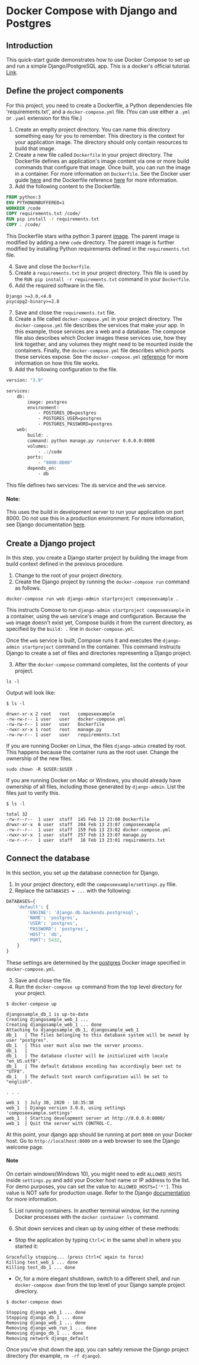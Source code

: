 # Docker Compose with Django and Postgres

## Introduction

This quick-start guide demonstrates how to use Docker Compose to set up and run a simple Django/PostgreSQL app. This is a docker's official tutorial. [Link](https://docs.docker.com/compose/django/).

## Define the project components

For this project, you need to create a Dockerfile, a Python dependencies file 'requirements.txt', and a `docker-compose.yml` file. (You can use either a `.yml` or `.yaml` extension for this file.)

1. Create an emplty project directory. You can name this directory something easy for you to remember. This directory is the context for your application image. The directory should only contain resources to build that image.
2. Create a new file called `Dockerfile` in your project directory. The Dockerfile defines an application's image content via one or more build commands that configure that image. Once built, you can run the image in a container. For more information on `Dockerfile`. See the Docker user guide [here](https://docs.docker.com/get-started/) and the Dockerfile reference [here](https://docs.docker.com/engine/reference/builder/) for more information.
3. Add the following content to the Dockerfile.

```Dockerfile
FROM python:3
ENV PYTHONUNBUFFERED=1
WORKDIR /code
COPY requirements.txt /code/
RUN pip install -r requirements.txt
COPY . /code/
```

This Dockerfile stars witha python 3 parent [image](https://hub.docker.com/r/library/python/tags/3/). The parent image is modified by adding a new `code` directory. The parent image is further modified by installing Python requirements defined in the `requirements.txt` file.

4. Save and close the `Dockerfile`.
5. Create a `requirements.txt` in your project directory.
   This file is used by the `RUN pip install -r requirements.txt` command in your `Dockerfile`.
6. Add the required software in the file.

```
Django >=3.0,<4.0
psycopg2-binary>=2.8
```

7. Save and close the `requirements.txt` file.
8. Create a file called `docker-compose.yml` in your project directory. The `docker-compose.yml` file describes the services that make your app. In this example, those services are a web and a database. The compose file also describes which Docker images these services use, how they link together, and any volumes they might need to be mounted inside the containers. Finally, the `docker-compose.yml` file describes which ports these services expose. See the `docker-compose.yml` [reference](https://docs.docker.com/compose/compose-file/) for more information on how this file works.
9. Add the following configuration to the file.

```dockerfile
version: "3.9"

services:
    db:
        image: postgres
        environment:
            - POSTGRES_DB=postgres
            - POSTGRES_USER=postgres
            - POSTGRES_PASSWORD=postgres
    web:
        build: .
        command: python manage.py runserver 0.0.0.0:8000
        volumes:
            - .:/code
        ports:
            - "8000:8000"
        depends_on:
            - db
```

This file defines two services: The `db` service and the `web` service.

#### Note:

This uses the build in development server to run your application on port 8000. Do not use this in a production environment. For more information, see Django documentation [here](https://docs.djangoproject.com/en/3.1/intro/tutorial01/#the-development-server).

## Create a Django project

In this step, you create a Django starter project by building the image from build context defined in the previous procedure.

1. Change to the root of your project directory.
2. Create the Django project by running the `docker-compose run` command as follows.

```
docker-compose run web django-admin startproject composeexample .
```

This instructs Comose to run `django-admin startproject composeexample` in a container, using the `web` service's image and configuration. Because the `web` image doesn't exist yet, Compose builds it from the current directory, as specified by the `build: .` line in `docker-compose.yml`.

Once the `web` service is built, Compose runs it and executes the `django-admin startproject` command in the container. This command instructs Django to create a set of files and directories representing a Django project.

3. After the `docker-compose` command completes, list the contents of your project.

```
ls -l
```

Output will look like:

```
$ ls -l

drwxr-xr-x 2 root   root   composeexample
-rw-rw-r-- 1 user   user   docker-compose.yml
-rw-rw-r-- 1 user   user   Dockerfile
-rwxr-xr-x 1 root   root   manage.py
-rw-rw-r-- 1 user   user   requirements.txt
```

If you are running Docker on Linux, the files `django-admin` created by root. This happens because the container runs as the root user. Change the ownership of the new files.

```
sudo chown -R $USER:$USER .
```

If you are running Docker on Mac or Windows, you should already have ownership of all files, including those generated by `django-admin`. List the files just to verify this.

```
$ ls -l

total 32
-rw-r--r--  1 user  staff  145 Feb 13 23:00 Dockerfile
drwxr-xr-x  6 user  staff  204 Feb 13 23:07 composeexample
-rw-r--r--  1 user  staff  159 Feb 13 23:02 docker-compose.yml
-rwxr-xr-x  1 user  staff  257 Feb 13 23:07 manage.py
-rw-r--r--  1 user  staff   16 Feb 13 23:01 requirements.txt
```

## Connect the database

In this section, you set up the database connection for Django.

1. In your project directory, edit the `composeexample/settings.py` filie.
2. Replace the `DATABASES = ...` with the following:

```python
DATABASES={
    'default': {
        'ENGINE': 'django.db.backends.postgresql',
        'NAME': 'postgres',
        'USER': 'postgres',
        'PASSWORD': 'postgres',
        'HOST': 'db',
        'PORT': 5432,
    }
}
```

These settings are determined by the [postgres](https://hub.docker.com/_/postgres) Docker image specified in `docker-compose.yml`.

3. Save and close the file.
4. Run the `docker-compose up` command from the top level directory for your project.

```
$ docker-compose up

djangosample_db_1 is up-to-date
Creating djangosample_web_1 ...
Creating djangosample_web_1 ... done
Attaching to djangosample_db_1, djangosample_web_1
db_1   | The files belonging to this database system will be owned by user "postgres".
db_1   | This user must also own the server process.
db_1   |
db_1   | The database cluster will be initialized with locale "en_US.utf8".
db_1   | The default database encoding has accordingly been set to "UTF8".
db_1   | The default text search configuration will be set to "english".

. . .

web_1  | July 30, 2020 - 18:35:38
web_1  | Django version 3.0.8, using settings 'composeexample.settings'
web_1  | Starting development server at http://0.0.0.0:8000/
web_1  | Quit the server with CONTROL-C.
```

At this point, your django app should be running at port `8000` on your Docker host. Go to `http://localhost:8000` on a web browser to see the Django welcome page.

#### Note

On certain windows(Windows 10), you might need to edit `ALLOWED_HOSTS` inside `settings.py` and add your Docker host name or IP address to the list. For demo purposes, you can set the value to: `ALLOWED_HOSTS=['*']`. This value is NOT safe for production usage. Refer to the Django [documentation](https://docs.djangoproject.com/en/1.11/ref/settings/#allowed-hosts) for more information.

5. List running containers. In another terminal window, list the running Docker processes with the `docker container ls` command.

6. Shut down services and clean up by using either of these methods:

- Stop the application by typing `Ctrl+C` in the same shell in where you started it:

```
Gracefully stopping... (press Ctrl+C again to force)
Killing test_web_1 ... done
Killing test_db_1 ... done
```

- Or, for a more elegant shutdown, switch to a different shell, and run `docker-compose down` from the top level of your Django sample project directory.

```
$ docker-compose down

Stopping django_web_1 ... done
Stopping django_db_1 ... done
Removing django_web_1 ... done
Removing django_web_run_1 ... done
Removing django_db_1 ... done
Removing network django_default
```

Once you've shut down the app, you can safely remove the Django project directory (for example, `rm -rf django`).
